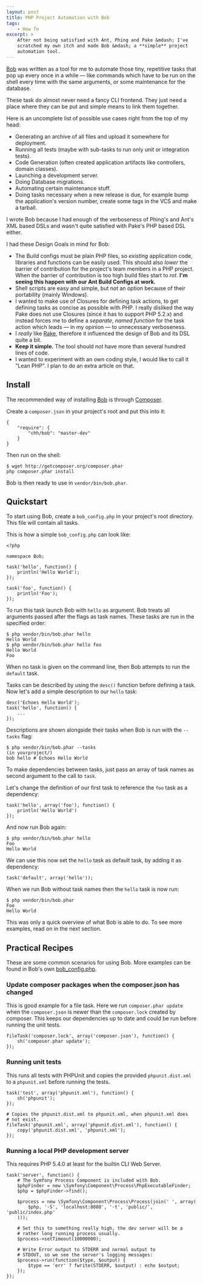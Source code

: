 ```yaml
---
layout: post
title: PHP Project Automation with Bob
tags:
    - How To
excerpt: >
    After not being satisfied with Ant, Phing and Pake &mdash; I've
    scratched my own itch and made Bob &mdash; a **simple** project
    automation tool.
---
```

[Bob][] was written as a tool for me to
automate those tiny, repetitive tasks that pop up every once
in a while &mdash; like commands which have to be run on the shell every time
with the same arguments, or some maintenance for the database. 

These task do almost never need a fancy CLI frontend. 
They just need a place where they can be put and simple 
means to link them together.

[bob]: http://github.com/CHH/Bob

Here is an uncomplete list of possible use cases right from
the top of my head:

 * Generating an archive of all files and upload it somewhere for
   deployment.
 * Running all tests (maybe with sub-tasks to run only unit or
   integration tests).
 * Code Generation (often created application artifacts like controllers, domain
   classes).
 * Launching a development server.
 * Doing Database migrations.
 * Automating certain maintenance stuff.
 * Doing tasks necessary when a new release is due, for example
   bump the application's version number, create some tags
   in the VCS and make a tarball.

I wrote Bob because I had enough of the verboseness of Phing's and Ant's 
XML based DSLs and wasn't quite satisfied with Pake's PHP based
DSL either.

I had these Design Goals in mind for Bob:

 * The Build configs must be plain PHP files, so _existing_
   application code, libraries and functions can be easily used. This
   should also _lower_ the barrier of contribution for the project's
   team members in a PHP project. When the barrier of contribution
   is too high build files start to _rot_. __I'm seeing this
   happen with our Ant Build Configs at work.__
 * Shell scripts are easy and simple, but not an option because of their
   portability (mainly Windows).
 * I wanted to make use of Closures for defining task actions, to get
   defining tasks as concise as possible with PHP. I really disliked
   the way Pake does not use Closures (since it has to support PHP
   5\.2\.x) and instead forces me to define a
   _separate_, _named function_ for the task action which leads &mdash; in my
   opinion &mdash; to unnecessary verboseness.
 * I _really_ like [Rake][], therefore it influenced the design of Bob
   and its DSL quite a bit.
 * __Keep it simple.__ The tool should not have more than several
   hundred lines of code.
 * I wanted to experiment with an own coding style, I would like to call
   it "Lean PHP". I plan to do an extra article on that.

[rake]: http://rake.rubyforge.org

## Install

The recommended way of installing [Bob][] is through
[Composer][].

Create a `composer.json` in your project's root and put this
into it:

    {
        "require": {
            "chh/bob": "master-dev"
        }
    }

Then run on the shell:

    $ wget http://getcomposer.org/composer.phar
    php composer.phar install

Bob is then ready to use in `vendor/bin/bob.phar`.

[composer]: http://packagist.org/about-composer

## Quickstart

To start using Bob, create a `bob_config.php` in your project's root
directory. This file will contain all tasks.

This is how a simple `bob_config.php` can look like:

    <?php

    namespace Bob;

    task('hello', function() {
        println('Hello World');
    });

    task('foo', function() {
        println('Foo');
    });

To run this task launch Bob with `hello` as argument. Bob treats all
arguments passed after the flags as task names. These tasks are run in
the specified order:

    $ php vendor/bin/bob.phar hello
    Hello World
    $ php vendor/bin/bob.phar hello foo
    Hello World
    Foo

When no task is given on the command line, then Bob attempts to run the
`default` task.

Tasks can be described by using the `desc()` function before defining 
a task. Now let's add a simple description to our `hello` task:

    desc('Echoes Hello World');
    task('hello', function() {
        ...
    });

Descriptions are shown alongside their tasks when Bob is run with the
`--tasks` flag:

    $ php vendor/bin/bob.phar --tasks
    (in yourproject/)
    bob hello # Echoes Hello World

To make dependencies between tasks, just pass an array of task names as
second argument to the call to `task`.

Let's change the definition of our first task to reference the `foo`
task as a dependency:

    task('hello', array('foo'), function() {
        println('Hello World')
    });

And now run Bob again:

    $ php vendor/bin/bob.phar hello
    Foo
    Hello World

We can use this now set the `hello` task as default task, by adding
it as dependency:

    task('default', array('hello'));

When we run Bob without task names then the `hello` task is now run:

    $ php vendor/bin/bob.phar
    Foo
    Hello World

This was only a quick overview of what Bob is able to do. To see more
examples, read on in the next section.

## Practical Recipes

These are some common scenarios for using Bob. More examples
can be found in Bob's own [bob_config.php](https://github.com/CHH/Bob/blob/master/bob_config.php).

### Update composer packages when the composer.json has changed

This is good example for a file task. Here we run `composer.phar update`
when the `composer.json` is newer than the `composer.lock` created by
composer. This keeps our dependencies up to date and could be run before
running the unit tests.

    fileTask('composer.lock', array('composer.json'), function() {
        sh('composer.phar update');
    });

### Running unit tests

This runs all tests with PHPUnit and copies the provided
`phpunit.dist.xml` to a `phpunit.xml` before running the tests.

    task('test', array('phpunit.xml'), function() {
        sh('phpunit');
    });

    # Copies the phpunit.dist.xml to phpunit.xml, when phpunit.xml does
    # not exist.
    fileTask('phpunit.xml', array('phpunit.dist.xml'), function() {
        copy('phpunit.dist.xml', 'phpunit.xml');
    });

### Running a local PHP development server

This requires PHP 5.4.0 at least for the builtin CLI Web Server.

    task('server', function() {
        # The Symfony Process Component is included with Bob.
        $phpFinder = new \Symfony\Component\Process\PhpExecutableFinder;
        $php = $phpFinder->find();

        $process = new \Symfony\Component\Process\Process(join(' ', array(
            $php, '-S', 'localhost:8080', '-t', 'public/', 'public/index.php'
        )));

        # Set this to something really high, the dev server will be a
        # rather long running process usually.
        $process->setTimeout(10000000);

        # Write Error output to STDERR and normal output to
        # STDOUT, so we see the server's logging messages:
        $process->run(function($type, $output) {
            $type == 'err' ? fwrite(STDERR, $output) : echo $output;
        });
    });


